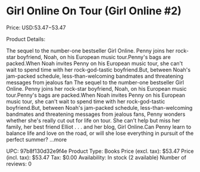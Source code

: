 # Girl Online On Tour (Girl Online #2)

Price: USD:$53.47-$53.47

Product Details:

The sequel to the number-one bestseller Girl Online. Penny joins her rock-star boyfriend, Noah, on his European music tour.Penny's bags are packed.When Noah invites Penny on his European music tour, she can't wait to spend time with her rock-god-tastic boyfriend.But, between Noah's jam-packed schedule, less-than-welcoming bandmates and threatening messages from jealous fan The sequel to the number-one bestseller Girl Online. Penny joins her rock-star boyfriend, Noah, on his European music tour.Penny's bags are packed.When Noah invites Penny on his European music tour, she can't wait to spend time with her rock-god-tastic boyfriend.But, between Noah's jam-packed schedule, less-than-welcoming bandmates and threatening messages from jealous fans, Penny wonders whether she's really cut out for life on tour. She can't help but miss her family, her best friend Elliot . . . and her blog, Girl Online.Can Penny learn to balance life and love on the road, or will she lose everything in pursuit of the perfect summer? ...more

UPC: 97b8f130d32e9f4e
Product Type: Books
Price (excl. tax): $53.47
Price (incl. tax): $53.47
Tax: $0.00
Availability: In stock (2 available)
Number of reviews: 0